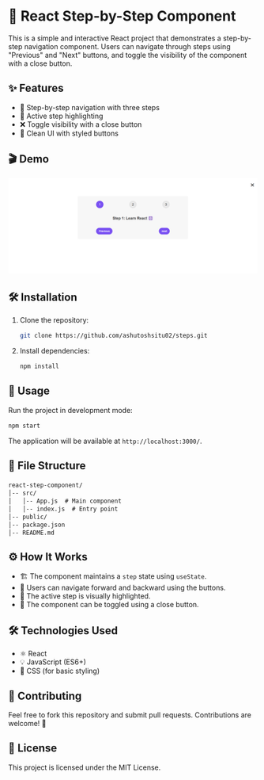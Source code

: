 # 🚀 React Step-by-Step Component

This is a simple and interactive React project that demonstrates a step-by-step navigation component. Users can navigate through steps using "Previous" and "Next" buttons, and toggle the visibility of the component with a close button.

## ✨ Features

- 🔢 Step-by-step navigation with three steps
- 🎯 Active step highlighting
- ❌ Toggle visibility with a close button
- 🎨 Clean UI with styled buttons

## 🎬 Demo

![Demo Screenshot](public/Demo.png)

## 🛠 Installation

1. Clone the repository:

   ```sh
   git clone https://github.com/ashutoshsitu02/steps.git
   ```

2. Install dependencies:
   ```sh
   npm install
   ```

## 🚀 Usage

Run the project in development mode:

```sh
npm start
```

The application will be available at `http://localhost:3000/`.

## 📂 File Structure

```
react-step-component/
│-- src/
│   │-- App.js  # Main component
│   │-- index.js  # Entry point
│-- public/
│-- package.json
│-- README.md
```

## ⚙️ How It Works

- 🏗️ The component maintains a `step` state using `useState`.
- 🔄 Users can navigate forward and backward using the buttons.
- 🌟 The active step is visually highlighted.
- 👀 The component can be toggled using a close button.

## 🛠 Technologies Used

- ⚛️ React
- 💡 JavaScript (ES6+)
- 🎨 CSS (for basic styling)

## 🤝 Contributing

Feel free to fork this repository and submit pull requests. Contributions are welcome! 🚀

## 📜 License

This project is licensed under the MIT License.
